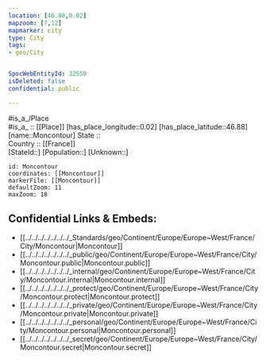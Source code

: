 ```yaml
---
location: [46.88,0.02] 
mapzoom: [7,12] 
mapmarker: city 
type: City
tags:
- geo/City


SpocWebEntityId: 32550
isDeleted: false
confidential: public

---
```

#is_a_/Place  
#is_a_ :: [[Place]] 
[has_place_longitude::0.02] 
[has_place_latitude::46.88] 
[name::Moncontour] 
State ::  
Country :: [[France]]  
[StateId::] 
[Population::] 
[Unknown::] 


```leaflet
id: Moncontour
coordinates: [[Moncontour]] 
markerFile: [[Moncontour]] 
defaultZoom: 11 
maxZoom: 18
```


## Confidential Links & Embeds: 
- [[../../../../../../../_Standards/geo/Continent/Europe/Europe~West/France/City/Moncontour|Moncontour]] 
- [[../../../../../../../_public/geo/Continent/Europe/Europe~West/France/City/Moncontour.public|Moncontour.public]] 
- [[../../../../../../../_internal/geo/Continent/Europe/Europe~West/France/City/Moncontour.internal|Moncontour.internal]] 
- [[../../../../../../../_protect/geo/Continent/Europe/Europe~West/France/City/Moncontour.protect|Moncontour.protect]] 
- [[../../../../../../../_private/geo/Continent/Europe/Europe~West/France/City/Moncontour.private|Moncontour.private]] 
- [[../../../../../../../_personal/geo/Continent/Europe/Europe~West/France/City/Moncontour.personal|Moncontour.personal]] 
- [[../../../../../../../_secret/geo/Continent/Europe/Europe~West/France/City/Moncontour.secret|Moncontour.secret]] 
